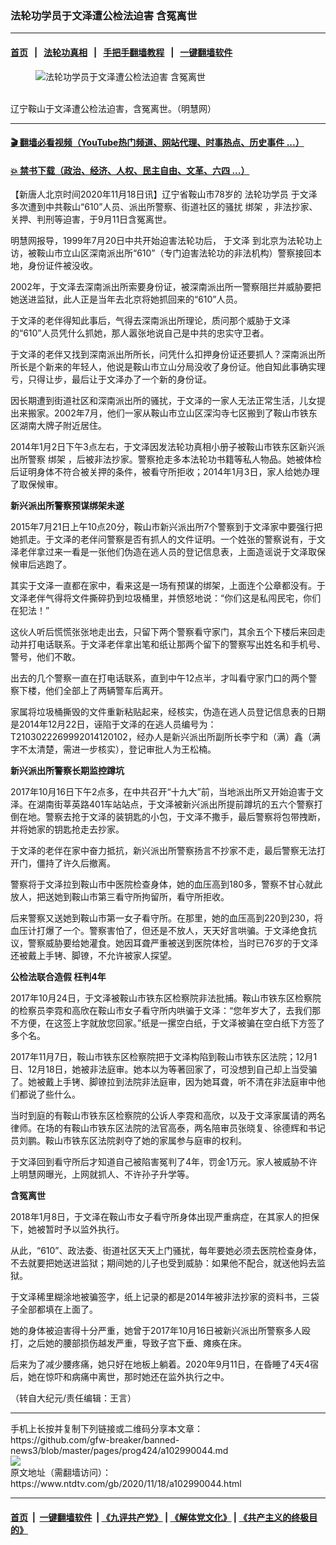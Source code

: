 ### 法轮功学员于文泽遭公检法迫害 含冤离世
------------------------

#### [首页](https://github.com/gfw-breaker/banned-news3/blob/master/README.md) &nbsp;&nbsp;|&nbsp;&nbsp; [法轮功真相](https://github.com/begood0513/basic/blob/master/README.md)  &nbsp;&nbsp;|&nbsp;&nbsp; [手把手翻墙教程](https://github.com/gfw-breaker/guides/wiki)  &nbsp;&nbsp;|&nbsp;&nbsp; [一键翻墙软件](https://github.com/gfw-breaker/nogfw/blob/master/README.md)  



<div><div class="featured_image">
 <figure>
  <img alt="法轮功学员于文泽遭公检法迫害 含冤离世" src="https://i.ntdtv.com/assets/uploads/2020/11/2020-11-16-yu-wen-ze_01-600x400-800x450.jpg"/>
 </figure><br/>
 <span class="caption">
  辽宁鞍山于文泽遭公检法迫害，含冤离世。（明慧网）
 </span>
</div>
</div><hr/>

#### [ 🎬  翻墙必看视频（YouTube热门频道、网站代理、时事热点、历史事件 ...）](https://github.com/gfw-breaker/links/blob/master/banned.md)

#### [ 💥  禁书下载（政治、经济、人权、民主自由、文革、六四 ...）](https://github.com/gfw-breaker/books/blob/master/README.md)

<div><div class="post_content" itemprop="articleBody">
 <p>
  【新唐人北京时间2020年11月18日讯】辽宁省鞍山市78岁的
  <ok href="https://www.ntdtv.com/gb/法轮功学员.htm">
   法轮功学员
  </ok>
  <ok href="https://www.ntdtv.com/gb/于文泽.htm">
   于文泽
  </ok>
  多次遭到中共鞍山“610”人员、派出所警察、街道社区的骚扰
  <ok href="https://www.ntdtv.com/gb/绑架.htm">
   绑架
  </ok>
  ，非法抄家、关押、判刑等迫害，于9月11日含冤离世。
 </p>
 <p>
  明慧网报导，1999年7月20日中共开始迫害法轮功后，
  <ok href="https://www.ntdtv.com/gb/于文泽.htm">
   于文泽
  </ok>
  到北京为法轮功上访，被鞍山市立山区深南派出所“610”（专门迫害法轮功的非法机构）警察接回本地，身份证件被没收。
 </p>
 <p>
  2002年，于文泽去深南派出所索要身份证，被深南派出所一警察阻拦并威胁要把她送进监狱，此人正是当年去北京将她抓回来的“610”人员。
 </p>
 <p>
  于文泽的老伴得知此事后，气得去深南派出所理论，质问那个威胁于文泽的“610”人员凭什么抓她，那人嚣张地说自己是中共的忠实守卫者。
 </p>
 <p>
  于文泽的老伴又找到深南派出所所长，问凭什么扣押身份证还要抓人？深南派出所所长是个新来的年轻人，他说是鞍山市立山分局没收了身份证。他自知此事确实理亏，只得让步，最后让于文泽办了一个新的身份证。
 </p>
 <p>
  因长期遭到街道社区和深南派出所的骚扰，于文泽的一家人无法正常生活，儿女提出来搬家。2002年7月，他们一家从鞍山市立山区深沟寺七区搬到了鞍山市铁东区湖南大牌子附近居住。
 </p>
 <p>
  2014年1月2日下午3点左右，于文泽因发法轮功真相小册子被鞍山市铁东区新兴派出所警察
  <ok href="https://www.ntdtv.com/gb/绑架.htm">
   绑架
  </ok>
  ，后被非法抄家。警察抢走多本法轮功书籍等私人物品。她被体检后证明身体不符合被关押的条件，被看守所拒收；2014年1月3日，家人给她办理了取保候审。
 </p>
 <p>
  <strong>
   新兴派出所警察预谋绑架未遂
  </strong>
 </p>
 <p>
  2015年7月21日上午10点20分，鞍山市新兴派出所7个警察到于文泽家中要强行把她抓走。于文泽的老伴问警察是否有抓人的文件证明。一个姓张的警察说有，于文泽老伴拿过来一看是一张他们伪造在逃人员的登记信息表，上面造谣说于文泽取保候审后逃跑了。
 </p>
 <p>
  其实于文泽一直都在家中，看来这是一场有预谋的绑架，上面连个公章都没有。于文泽老伴气得将文件撕碎扔到垃圾桶里，并愤怒地说：“你们这是私闯民宅，你们在犯法！”
 </p>
 <p>
  这伙人听后慌慌张张地走出去，只留下两个警察看守家门，其余五个下楼后来回走动并打电话联系。于文泽老伴拿出笔和纸让那两个留下的警察写出姓名和手机号、警号，他们不敢。
 </p>
 <p>
  出去的几个警察一直在打电话联系，直到中午12点半，才叫看守家门口的两个警察下楼，他们全部上了两辆警车后离开。
 </p>
 <p>
  家属将垃圾桶撕毁的文件重新粘贴起来，经核实，伪造在逃人员登记信息表的日期是2014年12月22日，诬陷于文泽的在逃人员编号为：T2103022269992014120102，经办人是新兴派出所副所长李宁和（满）鑫（满字不太清楚，需进一步核实），登记审批人为王松楠。
 </p>
 <p>
  <strong>
   新兴派出所警察长期监控蹲坑
  </strong>
 </p>
 <p>
  2017年10月16日下午2点多，在中共召开“十九大”前，当地派出所又开始迫害于文泽。在湖南街莘英路401车站站点，于文泽被新兴派出所提前蹲坑的五六个警察打倒在地。警察去抢于文泽的装钥匙的小包，于文泽不撒手，最后警察将包带拽断，并将她家的钥匙抢走去抄家。
 </p>
 <p>
  于文泽的老伴在家中奋力抵抗，新兴派出所警察扬言不抄家不走，最后警察无法打开门，僵持了许久后撤离。
 </p>
 <p>
  警察将于文泽拉到鞍山市中医院检查身体，她的血压高到180多，警察不甘心就此放人，把送她到鞍山市第三看守所拘留所，看守所拒收。
 </p>
 <p>
  后来警察又送她到鞍山市第一女子看守所。在那里，她的血压高到220到230，将血压计打爆了一个。警察害怕了，但还是不放人，天天好言哄骗。于文泽绝食抗议，警察威胁要给她灌食。她因耳聋严重被送到医院体检，当时已76岁的于文泽还被戴上手铐、脚镣，不允许被家人探望。
 </p>
 <p>
  <strong>
   公检法联合造假 枉判4年
  </strong>
 </p>
 <p>
  2017年10月24日，于文泽被鞍山市铁东区检察院非法批捕。鞍山市铁东区检察院的检察员李霓和高欣在鞍山市女子看守所内哄骗于文泽：“您年岁大了，去我们那不方便，在这签上字就放您回家。”纸是一摞空白纸，于文泽被骗在空白纸下方签了多个名。
 </p>
 <p>
  2017年11月7日，鞍山市铁东区检察院把于文泽构陷到鞍山市铁东区法院；12月1日、12月18日，她被非法庭审。她本以为等著回家了，可没想到自己却上当受骗了。她被戴上手铐、脚镣拉到法院非法庭审，因为她耳聋，听不清在非法庭审中他们都说了些什么。
 </p>
 <p>
  当时到庭的有鞍山市铁东区检察院的公诉人李霓和高欣，以及于文泽家属请的两名律师。在场的有鞍山市铁东区法院的法官高泰，两名陪审员张晓复、徐德辉和书记员刘鹏。鞍山市铁东区法院剥夺了她的家属参与庭审的权利。
 </p>
 <p>
  于文泽回到看守所后才知道自己被陷害冤判了4年，罚金1万元。家人被威胁不许上明慧网曝光，上网就抓人、不许孙子升学等。
 </p>
 <p>
  <strong>
   含冤离世
  </strong>
 </p>
 <p>
  2018年1月8日，于文泽在鞍山市女子看守所身体出现严重病症，在其家人的担保下，她被暂时予以监外执行。
 </p>
 <p>
  从此，“610”、政法委、街道社区天天上门骚扰，每年要她必须去医院检查身体，不去就要把她送进监狱；期间她的儿子也受到威胁：如果他不配合，就送他妈去监狱。
 </p>
 <p>
  于文泽稀里糊涂地被骗签字，纸上记录的都是2014年被非法抄家的资料书，三袋子全部都填在上面了。
 </p>
 <p>
  她的身体被迫害得十分严重，她曾于2017年10月16日被新兴派出所警察多人殴打，之后她的腰部损伤越发严重，导致子宫下垂、瘫痪在床。
 </p>
 <p>
  后来为了减少腰疼痛，她只好在地板上躺着。2020年9月11日，在昏睡了4天4宿后，她在惊吓和病痛中离世，那时她还在监外执行之中。
 </p>
 <p>
  （转自大纪元/责任编辑：王言）
 </p>
 <div class="single_ad">
 </div>
</div>
</div>
<hr/>
手机上长按并复制下列链接或二维码分享本文章：<br/>
https://github.com/gfw-breaker/banned-news3/blob/master/pages/prog424/a102990044.md <br/>
<a href='https://github.com/gfw-breaker/banned-news3/blob/master/pages/prog424/a102990044.md'><img src='https://github.com/gfw-breaker/banned-news3/blob/master/pages/prog424/a102990044.md.png'/></a> <br/>
原文地址（需翻墙访问）：https://www.ntdtv.com/gb/2020/11/18/a102990044.html


------------------------
#### [首页](https://github.com/gfw-breaker/banned-news3/blob/master/README.md) &nbsp;|&nbsp; [一键翻墙软件](https://github.com/gfw-breaker/nogfw/blob/master/README.md) &nbsp;| [《九评共产党》](https://github.com/gfw-breaker/9ping.md/blob/master/README.md#九评之一评共产党是什么) | [《解体党文化》](https://github.com/gfw-breaker/jtdwh.md/blob/master/README.md) | [《共产主义的终极目的》](https://github.com/gfw-breaker/gczydzjmd.md/blob/master/README.md)


<img src='http://gfw-breaker.win/banned-news3/pages/prog424/a102990044.md' width='0px' height='0px'/>